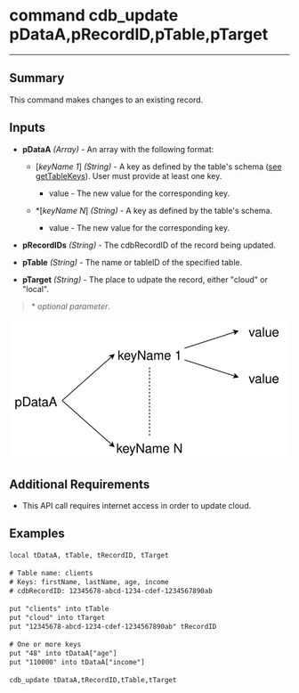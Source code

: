 # command cdb_update pDataA,pRecordID,pTable,pTarget
---
## Summary
This command makes changes to an existing record.

## Inputs
* **pDataA** *(Array)* - An array with the following format:
    * [*keyName 1*] *(String)* - A key as defined by the table's schema ([see getTableKeys](./GetTableKeys.md)). User must provide at least one key.
		* value - The new value for the corresponding key.
    
    * \*[*keyName N*] *(String)* - A key as defined by the table's schema.
    	* value - The new value for the corresponding key.

* **pRecordIDs** *(String)* - The cdbRecordID of the record being updated.

* **pTable** *(String)* - The name or tableID of the specified table.

* **pTarget** *(String)* - The place to udpate the record, either "cloud" or "local".

> \* _optional parameter_.

![UpdateInput](images/UpdateInput.svg)

## Additional Requirements
* This API call requires internet access in order to update cloud.

## Examples
```
local tDataA, tTable, tRecordID, tTarget

# Table name: clients
# Keys: firstName, lastName, age, income
# cdbRecordID: 12345678-abcd-1234-cdef-1234567890ab

put "clients" into tTable
put "cloud" into tTarget 
put "12345678-abcd-1234-cdef-1234567890ab" tRecordID

# One or more keys
put "48" into tDataA["age"]
put "110000" into tDataA["income"]
     
cdb_update tDataA,tRecordID,tTable,tTarget
```